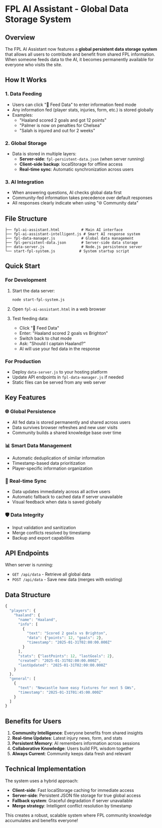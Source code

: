 # FPL AI Assistant - Global Data Storage System

## Overview

The FPL AI Assistant now features a **global persistent data storage system** that allows all users to contribute and benefit from shared FPL information. When someone feeds data to the AI, it becomes permanently available for everyone who visits the site.

## How It Works

### 1. Data Feeding
- Users can click "📝 Feed Data" to enter information feed mode
- Any information fed (player stats, injuries, form, etc.) is stored globally
- Examples:
  - "Haaland scored 2 goals and got 12 points"
  - "Palmer is now on penalties for Chelsea"
  - "Salah is injured and out for 2 weeks"

### 2. Global Storage
- Data is stored in multiple layers:
  - **Server-side**: `fpl-persistent-data.json` (when server running)
  - **Client-side backup**: localStorage for offline access
  - **Real-time sync**: Automatic synchronization across users

### 3. AI Integration
- When answering questions, AI checks global data first
- Community-fed information takes precedence over default responses
- All responses clearly indicate when using "🌐 Community data"

## File Structure

```
├── fpl-ai-assistant.html          # Main AI interface
├── fpl-ai-assistant-intelligent.js # Smart AI response system
├── fpl-data-manager.js            # Global data management
├── fpl-persistent-data.json       # Server-side data storage
├── data-server.js                 # Node.js persistence server
└── start-fpl-system.js           # System startup script
```

## Quick Start

### For Development
1. Start the data server:
   ```bash
   node start-fpl-system.js
   ```
   
2. Open `fpl-ai-assistant.html` in a web browser

3. Test feeding data:
   - Click "📝 Feed Data"
   - Enter: "Haaland scored 2 goals vs Brighton"
   - Switch back to chat mode
   - Ask: "Should I captain Haaland?"
   - AI will use your fed data in the response

### For Production
- Deploy `data-server.js` to your hosting platform
- Update API endpoints in `fpl-data-manager.js` if needed
- Static files can be served from any web server

## Key Features

### 🌐 Global Persistence
- All fed data is stored permanently and shared across users
- Data survives browser refreshes and new user visits
- Community builds a shared knowledge base over time

### 📊 Smart Data Management
- Automatic deduplication of similar information
- Timestamp-based data prioritization
- Player-specific information organization

### 🔄 Real-time Sync
- Data updates immediately across all active users
- Automatic fallback to cached data if server unavailable
- Visual feedback when data is saved globally

### 🛡️ Data Integrity
- Input validation and sanitization
- Merge conflicts resolved by timestamp
- Backup and export capabilities

## API Endpoints

When server is running:

- `GET /api/data` - Retrieve all global data
- `POST /api/data` - Save new data (merges with existing)

## Data Structure

```javascript
{
  "players": {
    "haaland": {
      "name": "Haaland",
      "info": [
        {
          "text": "Scored 2 goals vs Brighton", 
          "data": {"points": 12, "goals": 2},
          "timestamp": "2025-01-31T02:00:00.000Z"
        }
      ],
      "stats": {"lastPoints": 12, "lastGoals": 2},
      "created": "2025-01-31T02:00:00.000Z",
      "lastUpdated": "2025-01-31T02:00:00.000Z"
    }
  },
  "general": [
    {
      "text": "Newcastle have easy fixtures for next 5 GWs",
      "timestamp": "2025-01-31T01:45:00.000Z"
    }
  ]
}
```

## Benefits for Users

1. **Community Intelligence**: Everyone benefits from shared insights
2. **Real-time Updates**: Latest injury news, form, and stats
3. **Persistent Memory**: AI remembers information across sessions
4. **Collaborative Knowledge**: Users build FPL wisdom together
5. **Always Current**: Community keeps data fresh and relevant

## Technical Implementation

The system uses a hybrid approach:
- **Client-side**: Fast localStorage caching for immediate access
- **Server-side**: Persistent JSON file storage for true global access
- **Fallback system**: Graceful degradation if server unavailable
- **Merge strategy**: Intelligent conflict resolution by timestamp

This creates a robust, scalable system where FPL community knowledge accumulates and benefits everyone!
